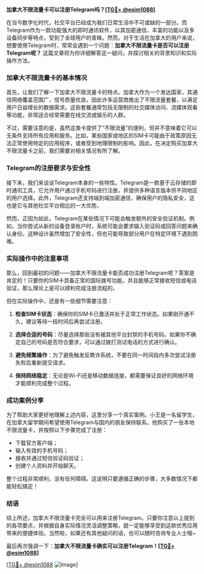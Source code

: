 **加拿大不限流量卡可以注册Telegram吗？[[TG💪+ @esim1088](https://t.me/s/esim1088)]**

在当今数字化时代，社交平台已经成为我们日常生活中不可或缺的一部分。而Telegram作为一款功能强大的即时通讯软件，以其加密通信、丰富的功能以及多设备同步等特点，受到了全球用户的青睐。然而，对于生活在加拿大的用户来说，想要使用Telegram时，常常会遇到一个问题：**加拿大不限流量卡是否可以注册Telegram呢？** 这篇文章将为你详细解答这一疑问，并探讨相关的背景知识和实际操作方法。

### 加拿大不限流量卡的基本情况

首先，让我们了解一下加拿大不限流量卡的特点。加拿大作为一个发达国家，其通信网络覆盖范围广，信号质量优良，因此许多运营商推出了不限流量套餐，以满足用户日益增长的数据需求。这些套餐通常包括无限制的社交媒体访问、流媒体观看等功能，非常适合经常需要在线交流或娱乐的人群。

不过，需要注意的是，虽然这类卡提供了“不限流量”的便利，但并不意味着它可以无条件支持所有应用和服务。比如，某些国家或地区的SIM卡可能由于政策原因无法正常使用特定的应用程序，或者受到地理限制的影响。因此，在决定购买加拿大不限流量卡之前，我们需要对相关情况有所了解。

### Telegram的注册要求与安全性

接下来，我们来谈谈Telegram本身的一些特性。Telegram是一款基于云存储的即时通讯工具，它允许用户通过手机号码进行注册，并提供多种语言版本供不同地区的用户选择。此外，Telegram还支持端到端加密通信，确保用户的隐私安全，这也是它与其他社交平台相比的一大优势。

然而，正因为如此，Telegram在某些情况下可能会触发额外的安全验证机制。例如，当你尝试从新的设备登录账户时，系统可能会要求输入验证码或回答问题来确认身份。这种设计虽然增加了安全性，但也可能导致部分用户在特定环境下遇到困难。

### 实际操作中的注意事项

那么，回到最初的问题——加拿大不限流量卡能否成功注册Telegram呢？答案是肯定的！只要你的SIM卡具备正常的国际拨号功能，并且能够正常接收短信或电话验证，那么理论上是可以顺利完成注册流程的。

但在实际操作中，还是有一些细节需要注意：

1. **检查SIM卡状态**：确保你的SIM卡已激活并处于正常工作状态。如果刚开通不久，建议等待一段时间后再尝试注册。
   
2. **选择合适的号码**：尽量选择那些没有被其他平台封禁的手机号码。如果你不确定自己的号码是否符合要求，可以通过拨打测试电话的方式进行确认。

3. **避免频繁操作**：为了避免触发反欺诈系统，不要在同一时间段内多次尝试注册失败后重新提交请求。

4. **保持网络稳定**：无论是Wi-Fi还是移动数据连接，都需要保证良好的网络环境才能顺利完成整个过程。

### 成功案例分享

为了帮助大家更好地理解上述内容，这里分享一个真实案例。小王是一名留学生，在加拿大留学期间希望使用Telegram与国内的朋友保持联系。他购买了一张本地不限流量卡，并按照以下步骤完成了注册：
- 下载官方客户端；
- 输入有效的手机号码；
- 接收并通过短信验证码验证；
- 创建个人资料并开始聊天。

整个过程非常顺利，没有任何障碍。这说明只要遵循正确的步骤，大多数情况下都能轻松搞定！

### 结语

综上所述，加拿大不限流量卡完全可以用来注册Telegram。只要你注意以上提到的各项要点，并根据自身实际情况灵活调整策略，就一定能够享受到这款优秀应用带来的便捷体验。当然啦，如果还有其他疑问的话，也可以随时咨询专业人士哦~ 

最后再次强调一下：**加拿大不限流量卡确实可以注册Telegram！[[TG💪+ @esim1088](https://t.me/s/esim1088)]** 

[[TG💪+ @esim1088](https://t.me/s/esim1088) ![Image](https://i.postimg.cc/4NQfJmqS/Snipaste-2025-05-13-00-14-12.png)]